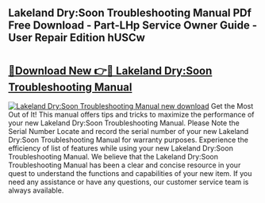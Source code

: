 ## Lakeland Dry:Soon Troubleshooting Manual PDf Free Download - Part-LHp Service Owner Guide - User Repair Edition hUSCw

# <h2><a href="http://cf19569.oget.top/?id=Lakeland+Dry%3aSoon+Troubleshooting+Manual">🔗Download New 👉🔴 Lakeland Dry:Soon Troubleshooting Manual</a></h2>

[![Lakeland Dry:Soon Troubleshooting Manual new download](https://i.imgur.com/5g1atiW.png)](http://cf19569.oget.top/?id=Lakeland+Dry%3aSoon+Troubleshooting+Manual)
Get the Most Out of It! This manual offers tips and tricks to maximize the performance of your new Lakeland Dry:Soon Troubleshooting Manual. Please Note the Serial Number Locate and record the serial number of your new Lakeland Dry:Soon Troubleshooting Manual for warranty purposes. Experience the efficiency of list of features while using your new Lakeland Dry:Soon Troubleshooting Manual. We believe that the Lakeland Dry:Soon Troubleshooting Manual has been a clear and concise resource in your quest to understand the functions and capabilities of your new item. If you need any assistance or have any questions, our customer service team is always available.
